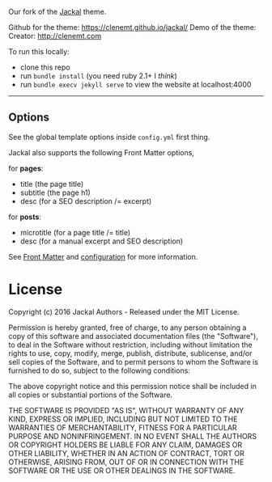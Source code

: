 Our fork of the [Jackal](https://clenemt.github.io/jackal/) theme.

Github for the theme: https://clenemt.github.io/jackal/
Demo of the theme:
Creator: http://clenemt.com

To run this locally:
- clone this repo
- run `bundle install` (you need ruby 2.1+ I _think_)
- run `bundle execv jekyll serve` to view the website at localhost:4000

---

## Options
See the global template options inside `config.yml` first thing.

Jackal also supports the following Front Matter options,

for **pages**:
* title (the page title)
* subtitle (the page h1)
* desc (for a SEO description /= excerpt)

for **posts**:
* microtitle (for a page title /= title)
* desc (for a manual excerpt and SEO description)

See [Front Matter](https://jekyllrb.com/docs/frontmatter/) and [configuration](https://jekyllrb.com/docs/configuration/) for more information.

# License
Copyright (c) 2016 Jackal Authors - Released under the MIT License.

Permission is hereby granted, free of charge, to any person obtaining a copy of this software and associated documentation files (the "Software"), to deal in the Software without restriction, including without limitation the rights to use, copy, modify, merge, publish, distribute, sublicense, and/or sell copies of the Software, and to permit persons to whom the Software is furnished to do so, subject to the following conditions:

The above copyright notice and this permission notice shall be included in all copies or substantial portions of the Software.

THE SOFTWARE IS PROVIDED "AS IS", WITHOUT WARRANTY OF ANY KIND, EXPRESS OR IMPLIED, INCLUDING BUT NOT LIMITED TO THE WARRANTIES OF MERCHANTABILITY, FITNESS FOR A PARTICULAR PURPOSE AND NONINFRINGEMENT. IN NO EVENT SHALL THE AUTHORS OR COPYRIGHT HOLDERS BE LIABLE FOR ANY CLAIM, DAMAGES OR OTHER LIABILITY, WHETHER IN AN ACTION OF CONTRACT, TORT OR OTHERWISE, ARISING FROM, OUT OF OR IN CONNECTION WITH THE SOFTWARE OR THE USE OR OTHER DEALINGS IN THE SOFTWARE.
